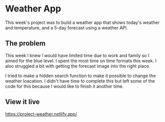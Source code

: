 # Weather App

This week's project was to build a weather app that shows today's weather and temperature, and a 5-day forecast using a weather API.

## The problem

This week I knew I would have limited time due to work and family so I aimed for the blue level.
I spent the most time on time formats this week. I also struggled a bit with getting the forecast image into the right place.

I tried to make a hidden search function to make it possible to change the weather loacation. I didn't have time to complete this but left some of the code for this because I would like to finish it another time.

## View it live

https://project-weather.netlify.app/
